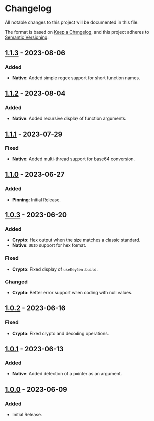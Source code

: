 # Changelog

All notable changes to this project will be documented in this file.

The format is based on [Keep a Changelog](https://keepachangelog.com/en/1.0.0/), and this project adheres
to [Semantic Versioning](https://semver.org/spec/v2.0.0.html).

## [1.1.3] - 2023-08-06

### Added

- **Native**: Added simple regex support for short function names.

## [1.1.2] - 2023-08-04

### Added

- **Native**: Added recursive display of function arguments.

## [1.1.1] - 2023-07-29

### Fixed

- **Native**: Added multi-thread support for base64 conversion.

## [1.1.0] - 2023-06-27

### Added

- **Pinning**: Initial Release.

## [1.0.3] - 2023-06-20

### Added

- **Crypto**: Hex output when the size matches a classic standard.
- **Native**: `UUID` support for hex format.

### Fixed

- **Crypto**: Fixed display of `useKeyGen.build`.

### Changed

- **Crypto**: Better error support when coding with null values.

## [1.0.2] - 2023-06-16

### Fixed

- **Crypto**: Fixed crypto and decoding operations.

## [1.0.1] - 2023-06-13

### Added

- **Native**: Added detection of a pointer as an argument.

## [1.0.0] - 2023-06-09

### Added

- Initial Release.

[1.1.3]: https://github.com/hyugogirubato/Frida-CodeShare/releases/tag/v1.1.3
[1.1.2]: https://github.com/hyugogirubato/Frida-CodeShare/releases/tag/v1.1.2
[1.1.1]: https://github.com/hyugogirubato/Frida-CodeShare/releases/tag/v1.1.1
[1.1.0]: https://github.com/hyugogirubato/Frida-CodeShare/releases/tag/v1.1.0
[1.0.3]: https://github.com/hyugogirubato/Frida-CodeShare/releases/tag/v1.0.3
[1.0.2]: https://github.com/hyugogirubato/Frida-CodeShare/releases/tag/v1.0.2
[1.0.1]: https://github.com/hyugogirubato/Frida-CodeShare/releases/tag/v1.0.1
[1.0.0]: https://github.com/hyugogirubato/Frida-CodeShare/releases/tag/v1.0.0
